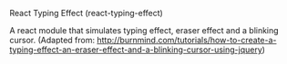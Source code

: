 React Typing Effect (react-typing-effect)

A react module that simulates typing effect, eraser effect and a blinking cursor.
(Adapted from: http://burnmind.com/tutorials/how-to-create-a-typing-effect-an-eraser-effect-and-a-blinking-cursor-using-jquery)
